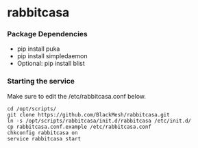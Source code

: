 # rabbitcasa

### Package Dependencies
* pip install puka
* pip install simpledaemon
* Optional: pip install blist

### Starting the service
Make sure to edit the /etc/rabbitcasa.conf below.
```
cd /opt/scripts/
git clone https://github.com/BlackMesh/rabbitcasa.git
ln -s /opt/scripts/rabbitcasa/init.d/rabbitcasa /etc/init.d/
cp rabbitcasa.conf.example /etc/rabbitcasa.conf
chkconfig rabbitcasa on
service rabbitcasa start
```

